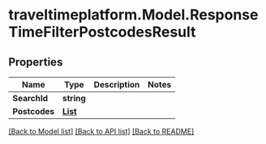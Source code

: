 # traveltimeplatform.Model.ResponseTimeFilterPostcodesResult
## Properties

Name | Type | Description | Notes
------------ | ------------- | ------------- | -------------
**SearchId** | **string** |  | 
**Postcodes** | [**List<ResponseTimeFilterPostcode>**](ResponseTimeFilterPostcode.md) |  | 

[[Back to Model list]](../README.md#documentation-for-models) [[Back to API list]](../README.md#documentation-for-api-endpoints) [[Back to README]](../README.md)


